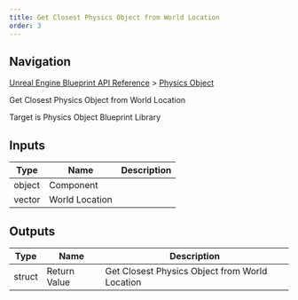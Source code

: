 ```yaml
---
title: Get Closest Physics Object from World Location
order: 3
---
```

## Navigation

[Unreal Engine Blueprint API Reference](https://dev.epicgames.com/documentation/en-us/unreal-engine/BlueprintAPI) > [Physics Object](https://dev.epicgames.com/documentation/en-us/unreal-engine/BlueprintAPI/PhysicsObject)

Get Closest Physics Object from World Location

Target is Physics Object Blueprint Library

## Inputs

| Type | Name | Description |
| --- | --- | --- |
| object | Component |  |
| vector | World Location |  |

## Outputs

| Type | Name | Description |
| --- | --- | --- |
| struct | Return Value | Get Closest Physics Object from World Location |
